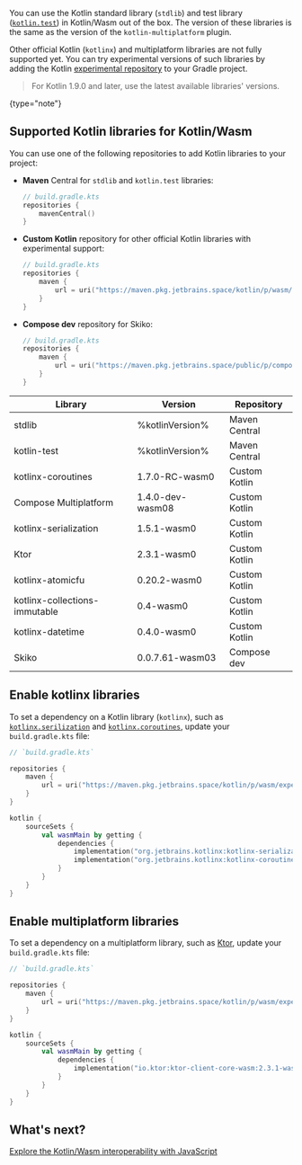 [//]: # (title: Add dependencies on Kotlin libraries to Kotlin/Wasm project)

You can use the Kotlin standard library (`stdlib`) and test library ([`kotlin.test`](https://kotlinlang.org/api/latest/kotlin.test/))
in Kotlin/Wasm out of the box. The version of these libraries is the same as the version of the `kotlin-multiplatform` plugin.

Other official Kotlin (`kotlinx`) and multiplatform libraries are not fully supported yet. You can try experimental versions of such libraries
by adding the Kotlin [experimental repository](https://maven.pkg.jetbrains.space/kotlin/p/wasm/experimental/) to your Gradle project.

> For Kotlin 1.9.0 and later, use the latest available libraries' versions.
>
{type="note"}

## Supported Kotlin libraries for Kotlin/Wasm

You can use one of the following repositories to add Kotlin libraries to your project:

* **Maven** Central for `stdlib` and `kotlin.test` libraries:

  ```kotlin
  // build.gradle.kts
  repositories { 
      mavenCentral()
  }
  ```

* **Custom Kotlin** repository for other official Kotlin libraries with experimental support:

  ```kotlin
  // build.gradle.kts
  repositories {
      maven {
          url = uri("https://maven.pkg.jetbrains.space/kotlin/p/wasm/experimental")
      }
  }
  ```

* **Compose dev** repository for Skiko:

  ```kotlin
  // build.gradle.kts
  repositories {
      maven {
          url = uri("https://maven.pkg.jetbrains.space/public/p/compose/dev/org/jetbrains/skiko/skiko-wasm/")
      }
  }
  ```

| Library                       | Version          | Repository    |
|-------------------------------|------------------|---------------|
| stdlib                        | %kotlinVersion%  | Maven Central | 
| kotlin-test                   | %kotlinVersion%  | Maven Central |
| kotlinx-coroutines            | 1.7.0-RC-wasm0   | Custom Kotlin |
| Compose Multiplatform         | 1.4.0-dev-wasm08 | Custom Kotlin |
| kotlinx-serialization         | 1.5.1-wasm0      | Custom Kotlin |
| Ktor                          | 2.3.1-wasm0      | Custom Kotlin |
| kotlinx-atomicfu              | 0.20.2-wasm0     | Custom Kotlin |
| kotlinx-collections-immutable | 0.4-wasm0        | Custom Kotlin |
| kotlinx-datetime              | 0.4.0-wasm0      | Custom Kotlin |
| Skiko                         | 0.0.7.61-wasm03  | Compose dev   |

## Enable kotlinx libraries

To set a dependency on a Kotlin library (`kotlinx`), such as [`kotlinx.serilization`](serialization.md) and [`kotlinx.coroutines`](coroutines-guide.md),
update your `build.gradle.kts` file:

```kotlin
// `build.gradle.kts`

repositories {
    maven {
        url = uri("https://maven.pkg.jetbrains.space/kotlin/p/wasm/experimental")
    }
}

kotlin {
    sourceSets {
        val wasmMain by getting {
            dependencies {
                implementation("org.jetbrains.kotlinx:kotlinx-serialization-core-wasm:1.5.1-wasm0")
                implementation("org.jetbrains.kotlinx:kotlinx-coroutines-core-wasm:1.6.4-wasm0")
            }
        }
    }
}
```

## Enable multiplatform libraries

To set a dependency on a multiplatform library, such as [Ktor](https://ktor.io/), update your `build.gradle.kts` file:

```kotlin
// `build.gradle.kts`

repositories {
    maven {
        url = uri("https://maven.pkg.jetbrains.space/kotlin/p/wasm/experimental")
    }
}

kotlin {
    sourceSets {
        val wasmMain by getting {
            dependencies {
                implementation("io.ktor:ktor-client-core-wasm:2.3.1-wasm0")
            }
        }
    }
}
```

## What's next?

[Explore the Kotlin/Wasm interoperability with JavaScript](wasm-js-interop.md)